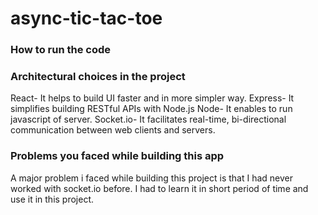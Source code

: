 # async-tic-tac-toe

### How to run the code

### Architectural choices in the project
React- It helps to build UI faster and in more simpler way.
Express- It simplifies building RESTful APIs with Node.js
Node- It enables to run javascript of server.
Socket.io- It facilitates real-time, bi-directional communication between web clients and servers.

### Problems you faced while building this app
A major problem i faced while building this project is that I had never worked with socket.io before. I had to learn it in short period of time and use it in this project.
